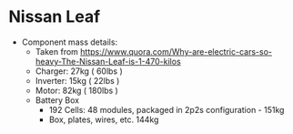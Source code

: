 # Nissan Leaf

- Component mass details:
  - Taken from https://www.quora.com/Why-are-electric-cars-so-heavy-The-Nissan-Leaf-is-1-470-kilos
  - Charger: 27kg ( 60lbs )
  - Inverter: 15kg ( 22lbs )
  - Motor: 82kg ( 180lbs )
  - Battery Box
    - 192 Cells: 48 modules, packaged in 2p2s configuration - 151kg
    - Box, plates, wires, etc. 144kg
